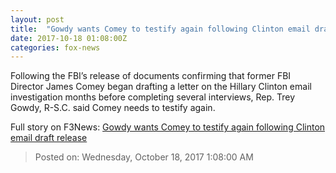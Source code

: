```yaml
---
layout: post
title:  "Gowdy wants Comey to testify again following Clinton email draft release"
date: 2017-10-18 01:08:00Z
categories: fox-news
---
```


Following the FBI’s release of documents confirming that former FBI Director James Comey began drafting a letter on the Hillary Clinton email investigation months before completing several interviews, Rep. Trey Gowdy, R-S.C. said Comey needs to testify again.


Full story on F3News: [Gowdy wants Comey to testify again following Clinton email draft release](http://www.f3nws.com/n/hPpvtD)

> Posted on: Wednesday, October 18, 2017 1:08:00 AM
